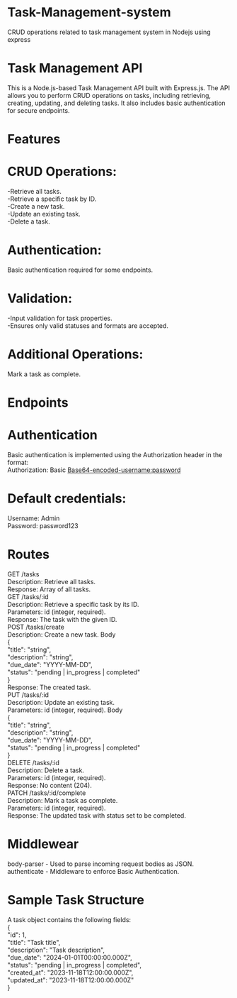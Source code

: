 # Task-Management-system
CRUD operations related to task management system in Nodejs using express

# Task Management API
This is a Node.js-based Task Management API built with Express.js. The API allows you to perform CRUD operations on tasks, including retrieving, creating, updating, and deleting tasks. It also includes basic authentication for secure endpoints.

# Features
# CRUD Operations:
-Retrieve all tasks.<br/>-Retrieve a specific task by ID.<br/>-Create a new task.<br/>-Update an existing task.<br/>-Delete a task.

# Authentication: 
Basic authentication required for some endpoints.

# Validation:
-Input validation for task properties.<br/>-Ensures only valid statuses and formats are accepted.

# Additional Operations:
Mark a task as complete.

# Endpoints
# Authentication
Basic authentication is implemented using the Authorization header in the format:<br/>Authorization: Basic <Base64-encoded-username:password>

# Default credentials:
Username: Admin<br/>Password: password123

# Routes
GET /tasks<br/>Description: Retrieve all tasks.<br/>Response: Array of all tasks.<br/>GET /tasks/:id<br/>Description: Retrieve a specific task by its ID.<br/>Parameters: id (integer, required).<br/>Response: The task with the given ID.<br/>POST /tasks/create<br/>Description: Create a new task.
Body<br/>{<br/>"title": "string",<br/>"description": "string",<br/>"due_date": "YYYY-MM-DD",<br/>"status": "pending | in_progress | completed"<br/>}<br/>Response: The created task.<br/>PUT /tasks/:id<br/>Description: Update an existing task.<br/>Parameters: id (integer, required).
Body<br/>{<br/>"title": "string",<br/>"description": "string",<br/>"due_date": "YYYY-MM-DD",<br/>"status": "pending | in_progress | completed"<br/>}<br/>DELETE /tasks/:id<br/>Description: Delete a task.<br/>Parameters: id (integer, required).<br/>Response: No content (204).<br/>PATCH /tasks/:id/complete<br/>Description: Mark a task as complete.<br/>Parameters: id (integer, required).<br/>Response: The updated task with status set to be completed.

# Middlewear
body-parser - Used to parse incoming request bodies as JSON.<br/>authenticate - Middleware to enforce Basic Authentication.

# Sample Task Structure
A task object contains the following fields:<br/>{<br/>"id": 1,<br/>"title": "Task title",<br/>"description": "Task description",<br/>"due_date": "2024-01-01T00:00:00.000Z",<br/>"status": "pending | in_progress | completed",<br/>"created_at": "2023-11-18T12:00:00.000Z",<br/>"updated_at": "2023-11-18T12:00:00.000Z"<br/>}
